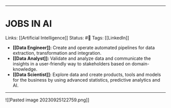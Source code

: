 ___
# JOBS IN AI
Links: [[Artificial Intelligence]]
Status: #🌱
Tags: [[LinkedIn]]
<!--- Created on: 2023.09.25, 12:03 --->

- **[[Data Engineer]]:** Create and operate automated pipelines for data extraction, transformation and integration.
- **[[Data Analyst]]:** Validate and analyze data and communicate the insights in a user-friendly way to stakeholders based on domain-knowledge.
- **[[Data Scientist]]:** Explore data and create products, tools and models for the business by using advanced statistics, predictive analytics and AI.
___
![[Pasted image 20230925122759.png]]